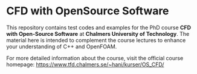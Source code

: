 # CFD with OpenSource Software

This repository contains test codes and examples for the PhD course **CFD with Open-Source Software** at **Chalmers University of Technology**. The material here is intended to complement the course lectures to enhance your understanding of C++ and OpenFOAM.

For more detailed information about the course, visit the official course homepage:
https://www.tfd.chalmers.se/~hani/kurser/OS_CFD/
